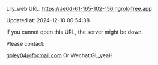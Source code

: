 Lily_web URL: https://ae6d-61-165-102-156.ngrok-free.app

Updated at: 2024-12-10 00:54:38

If you cannot open this URL, the server might be down.

Please contact: 

goley04@foxmail.com Or Wechat:GL_yeaH